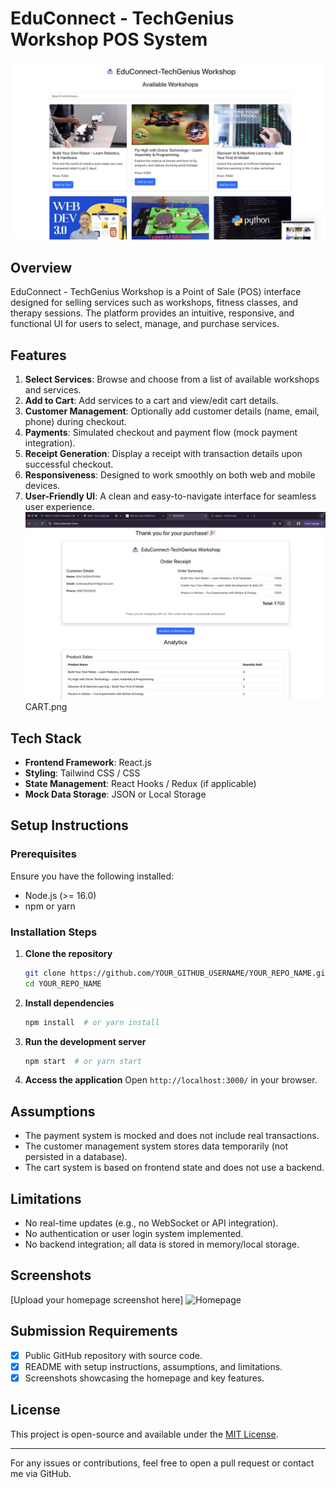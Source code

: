 # EduConnect - TechGenius Workshop POS System

![Homepage](IMAGE1.png)

## Overview
EduConnect - TechGenius Workshop is a Point of Sale (POS) interface designed for selling services such as workshops, fitness classes, and therapy sessions. The platform provides an intuitive, responsive, and functional UI for users to select, manage, and purchase services.

## Features
1. **Select Services**: Browse and choose from a list of available workshops and services.
2. **Add to Cart**: Add services to a cart and view/edit cart details.
3. **Customer Management**: Optionally add customer details (name, email, phone) during checkout.
4. **Payments**: Simulated checkout and payment flow (mock payment integration).
5. **Receipt Generation**: Display a receipt with transaction details upon successful checkout.
6. **Responsiveness**: Designed to work smoothly on both web and mobile devices.
7. **User-Friendly UI**: A clean and easy-to-navigate interface for seamless user experience.
![Homepage](BILL.png)  CART.png
## Tech Stack
- **Frontend Framework**: React.js
- **Styling**: Tailwind CSS / CSS
- **State Management**: React Hooks / Redux (if applicable)
- **Mock Data Storage**: JSON or Local Storage

## Setup Instructions
### Prerequisites
Ensure you have the following installed:
- Node.js (>= 16.0)
- npm or yarn

### Installation Steps
1. **Clone the repository**
   ```sh
   git clone https://github.com/YOUR_GITHUB_USERNAME/YOUR_REPO_NAME.git
   cd YOUR_REPO_NAME
   ```
2. **Install dependencies**
   ```sh
   npm install  # or yarn install
   ```
3. **Run the development server**
   ```sh
   npm start  # or yarn start
   ```
4. **Access the application**
   Open `http://localhost:3000/` in your browser.

## Assumptions
- The payment system is mocked and does not include real transactions.
- The customer management system stores data temporarily (not persisted in a database).
- The cart system is based on frontend state and does not use a backend.

## Limitations
- No real-time updates (e.g., no WebSocket or API integration).
- No authentication or user login system implemented.
- No backend integration; all data is stored in memory/local storage.

## Screenshots
[Upload your homepage screenshot here]
![Homepage](https://via.placeholder.com/1200x600.png?text=Homepage+Screenshot)

## Submission Requirements
- [x] Public GitHub repository with source code.
- [x] README with setup instructions, assumptions, and limitations.
- [x] Screenshots showcasing the homepage and key features.

## License
This project is open-source and available under the [MIT License](LICENSE).

---

For any issues or contributions, feel free to open a pull request or contact me via GitHub.

